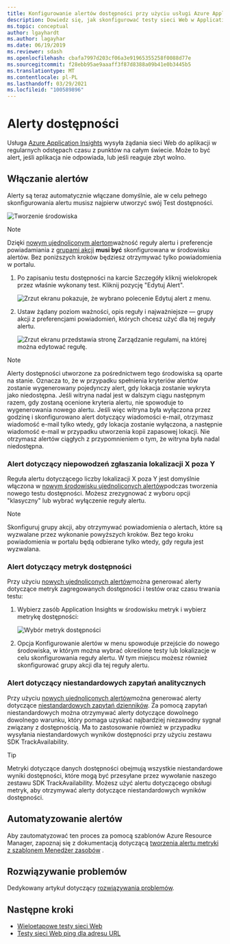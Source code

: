 ```yaml
---
title: Konfigurowanie alertów dostępności przy użyciu usługi Azure Application Insights | Microsoft Docs
description: Dowiedz się, jak skonfigurować testy sieci Web w Application Insights. Otrzymywanie alertów, kiedy witryna sieci Web staje się niedostępna lub wolno odpowiada.
ms.topic: conceptual
author: lgayhardt
ms.author: lagayhar
ms.date: 06/19/2019
ms.reviewer: sdash
ms.openlocfilehash: cbafa7997d203cf06a3e91965355258f0088d77e
ms.sourcegitcommit: f28ebb95ae9aaaff3f87d8388a09b41e0b3445b5
ms.translationtype: MT
ms.contentlocale: pl-PL
ms.lasthandoff: 03/29/2021
ms.locfileid: "100589896"
---
```

# <a name="availability-alerts"></a>Alerty dostępności

Usługa [Azure Application Insights](./app-insights-overview.md) wysyła żądania sieci Web do aplikacji w regularnych odstępach czasu z punktów na całym świecie. Może to być alert, jeśli aplikacja nie odpowiada, lub jeśli reaguje zbyt wolno.

## <a name="enable-alerts"></a>Włączanie alertów

Alerty są teraz automatycznie włączane domyślnie, ale w celu pełnego skonfigurowania alertu musisz najpierw utworzyć swój Test dostępności.

![Tworzenie środowiska](./media/availability-alerts/create-test.png)

> [!NOTE]
>  Dzięki [nowym ujednoliconym alertom](../alerts/alerts-overview.md)ważność reguły alertu i preferencje powiadamiania z [grupami akcji](../alerts/action-groups.md) **musi być** skonfigurowana w środowisku alertów. Bez poniższych kroków będziesz otrzymywać tylko powiadomienia w portalu.

1. Po zapisaniu testu dostępności na karcie Szczegóły kliknij wielokropek przez właśnie wykonany test. Kliknij pozycję "Edytuj Alert".

   ![Zrzut ekranu pokazuje, że wybrano polecenie Edytuj alert z menu.](./media/availability-alerts/edit-alert.png)

2. Ustaw żądany poziom ważności, opis reguły i najważniejsze — grupy akcji z preferencjami powiadomień, których chcesz użyć dla tej reguły alertu.

   ![Zrzut ekranu przedstawia stronę Zarządzanie regułami, na której można edytować regułę.](./media/availability-alerts/set-action-group.png)

> [!NOTE]
> Alerty dostępności utworzone za pośrednictwem tego środowiska są oparte na stanie. Oznacza to, że w przypadku spełnienia kryteriów alertów zostanie wygenerowany pojedynczy alert, gdy lokacja zostanie wykryta jako niedostępna. Jeśli witryna nadal jest w dalszym ciągu następnym razem, gdy zostaną ocenione kryteria alertu, nie spowoduje to wygenerowania nowego alertu. Jeśli więc witryna była wyłączona przez godzinę i skonfigurowano alert dotyczący wiadomości e-mail, otrzymasz wiadomość e-mail tylko wtedy, gdy lokacja zostanie wyłączona, a następnie wiadomość e-mail w przypadku utworzenia kopii zapasowej lokacji. Nie otrzymasz alertów ciągłych z przypomnieniem o tym, że witryna była nadal niedostępna.

### <a name="alert-on-x-out-of-y-locations-reporting-failures"></a>Alert dotyczący niepowodzeń zgłaszania lokalizacji X poza Y

Reguła alertu dotyczącego liczby lokalizacji X poza Y jest domyślnie włączona w [nowym środowisku ujednoliconych alertów](../alerts/alerts-overview.md)podczas tworzenia nowego testu dostępności. Możesz zrezygnować z wyboru opcji "klasyczny" lub wybrać wyłączenie reguły alertu.

> [!NOTE]
> Skonfiguruj grupy akcji, aby otrzymywać powiadomienia o alertach, które są wyzwalane przez wykonanie powyższych kroków. Bez tego kroku powiadomienia w portalu będą odbierane tylko wtedy, gdy reguła jest wyzwalana.
>

### <a name="alert-on-availability-metrics"></a>Alert dotyczący metryk dostępności

Przy użyciu [nowych ujednoliconych alertów](../alerts/alerts-overview.md)można generować alerty dotyczące metryk zagregowanych dostępności i testów oraz czasu trwania testu:

1. Wybierz zasób Application Insights w środowisku metryk i wybierz metrykę dostępności:

    ![Wybór metryk dostępności](./media/availability-alerts/select-metric.png)

2. Opcja Konfigurowanie alertów w menu spowoduje przejście do nowego środowiska, w którym można wybrać określone testy lub lokalizacje w celu skonfigurowania reguły alertu. W tym miejscu możesz również skonfigurować grupy akcji dla tej reguły alertu.

### <a name="alert-on-custom-analytics-queries"></a>Alert dotyczący niestandardowych zapytań analitycznych

Przy użyciu [nowych ujednoliconych alertów](../alerts/alerts-overview.md)można generować alerty dotyczące [niestandardowych zapytań dzienników](../alerts/alerts-unified-log.md). Za pomocą zapytań niestandardowych można otrzymywać alerty dotyczące dowolnego dowolnego warunku, który pomaga uzyskać najbardziej niezawodny sygnał związany z dostępnością. Ma to zastosowanie również w przypadku wysyłania niestandardowych wyników dostępności przy użyciu zestawu SDK TrackAvailability.

> [!Tip]
> Metryki dotyczące danych dostępności obejmują wszystkie niestandardowe wyniki dostępności, które mogą być przesyłane przez wywołanie naszego zestawu SDK TrackAvailability. Możesz użyć alertu dotyczącego obsługi metryk, aby otrzymywać alerty dotyczące niestandardowych wyników dostępności.
>

## <a name="automate-alerts"></a>Automatyzowanie alertów

Aby zautomatyzować ten proces za pomocą szablonów Azure Resource Manager, zapoznaj się z dokumentacją dotyczącą [tworzenia alertu metryki z szablonem Menedżer zasobów](../alerts/alerts-metric-create-templates.md#template-for-an-availability-test-along-with-a-metric-alert) .

## <a name="troubleshooting"></a>Rozwiązywanie problemów

Dedykowany artykuł dotyczący [rozwiązywania problemów](troubleshoot-availability.md).

## <a name="next-steps"></a>Następne kroki

* [Wieloetapowe testy sieci Web](availability-multistep.md)
* [Testy sieci Web ping dla adresu URL](monitor-web-app-availability.md)

